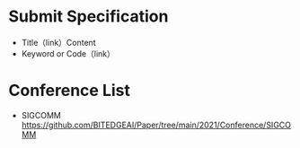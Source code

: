 # Submit Specification

- Title（link）Content
- Keyword or Code（link） 

# Conference List
- SIGCOMM https://github.com/BITEDGEAI/Paper/tree/main/2021/Conference/SIGCOMM


